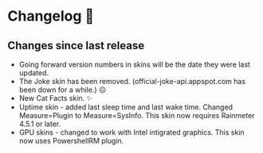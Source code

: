 # Changelog 📝

## Changes since last release

- Going forward version numbers in skins will be the date they were last updated.
- The Joke skin has been removed. (official-joke-api.appspot.com has been down for a while.) ☹
- New Cat Facts skin. ✨
- Uptime skin - added last sleep time and last wake time. Changed Measure=Plugin to Measure=SysInfo. This skin now requires Rainmeter 4.5.1 or later.
- GPU skins - changed to work with Intel intigrated graphics. This skin now uses PowershellRM plugin.
